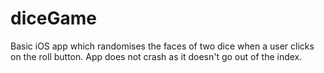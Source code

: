 # diceGame
Basic iOS app which randomises the faces of two dice when a user clicks on the roll button. 
App does not crash as it doesn't go out of the index.
